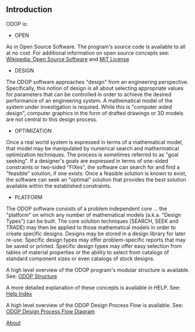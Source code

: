 ## Introduction

ODOP is:   

* OPEN   

As in Open Source Software. 
The program's source code is available to all at no cost.
For additional information on open source concepts see:
[Wikipedia: Open Source Software](https://en.wikipedia.org/wiki/Open-source_software)
and 
[MIT License](https://github.com/thegrumpys/odop/blob/master/LICENSE)
   

* DESIGN   

The ODOP software approaches "design" from an engineering perspective.
Specifically, this notion of design is all about selecting appropriate values 
for parameters that can be controlled in order to achieve the desired performance 
of an engineering system.
A mathematical model of the system under investigation is required.
While this is "computer aided design", computer graphics in the form of
drafted drawings or 3D models are not central to this design process.
   

* OPTIMIZATION

Once a real world system is expressed in terms of a mathematical model,
that model may be manipulated by numerical search and mathermatical optimization techniques.
The process is sometimes referred to as "goal seeking".
If a designer's goals are expressed in terms of one-sided constraints
or two-sided "FIXes", the software can search for and find a "feasible" solution, if one exists.
Once a feasible solution is known to exist, the software can seek an "optimal" solution
that provides the best solution available within the established constraints. 
   

* PLATFORM

The ODOP software consists of a problem independent core ... the "platform" on which
any number of mathematical models (a.k.a. "Design Types") can be built.
The core solution techniques (SEARCH, SEEK and TRADE) may then be applied to
those mathematical models in order to create specific designs.
Designs may be stored in a design library for later re-use.
Specific design types may offer problem-specific reports that may be saved or printed.
Specific design types may offer easy selection from tables of material properties
or the ability to select from catalogs of standard component sizes or even
catalogs of stock designs.

A high level overview of the ODOP program's modular structure is available.  See:
[ODOP Structure](png/ODOP_StructureDiagram.png)   
   
A more detailed explanation of these concepts is available in HELP. 
See: [Help Index](../Help/index)

A high level overview of the ODOP Design Process Flow is available.  See:   
[ODOP Design Process Flow Diagram](./png/DesignProcessFlowDiagram.png)

[About](./)
